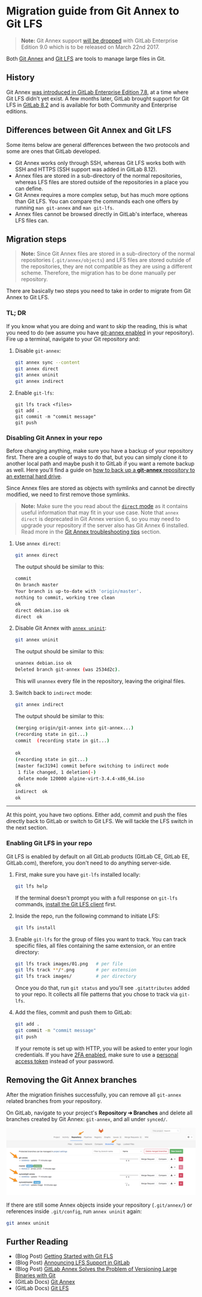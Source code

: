 # Migration guide from Git Annex to Git LFS

>**Note:**
Git Annex support [will be dropped][issue-remove-annex] with GitLab Enterprise
Edition 9.0 which is to be released on March 22nd 2017.

Both [Git Annex][] and [Git LFS][] are tools to manage large files in Git.

## History

Git Annex [was introduced in GitLab Enterprise Edition 7.8][post-3], at a time
where Git LFS didn't yet exist. A few months later, GitLab brought support for
Git LFS in [GitLab 8.2][post-2] and is available for both Community and
Enterprise editions.

## Differences between Git Annex and Git LFS

Some items below are general differences between the two protocols and some are
ones that GitLab developed.

- Git Annex works only through SSH, whereas Git LFS works both with SSH and HTTPS
  (SSH support was added in GitLab 8.12).
- Annex files are stored in a sub-directory of the normal repositories, whereas
  LFS files are stored outside of the repositories in a place you can define.
- Git Annex requires a more complex setup, but has much more options than Git
  LFS. You can compare the commands each one offers by running `man git-annex`
  and `man git-lfs`.
- Annex files cannot be browsed directly in GitLab's interface, whereas LFS
  files can.

## Migration steps

>**Note:**
Since Git Annex files are stored in a sub-directory of the normal repositories
(`.git/annex/objects`) and LFS files are stored outside of the repositories,
they are not compatible as they are using a different scheme. Therefore, the
migration has to be done manually per repository.

There are basically two steps you need to take in order to migrate from Git
Annex to Git LFS.

### TL; DR

If you know what you are doing and want to skip the reading, this is what you
need to do (we assume you have [git-annex enabled][annex-gitlab-use] in your
repository). Fire up a terminal, navigate to your Git repository and:

1. Disable `git-annex`:

    ```bash
    git annex sync --content
    git annex direct
    git annex uninit
    git annex indirect
    ```

1. Enable `git-lfs`:

    ```
    git lfs track <files>
    git add .
    git commit -m "commit message"
    git push
    ```

### Disabling Git Annex in your repo

Before changing anything, make sure you have a backup of your repository first.
There are a couple of ways to do that, but you can simply clone it to another
local path and maybe push it to GitLab if you want a remote backup as well.
Here you'll find a guide on
[how to back up a **git-annex** repository to an external hard drive][bkp-ext-drive].

Since Annex files are stored as objects with symlinks and cannot be directly
modified, we need to first remove those symlinks.

>**Note:**
Make sure the you read about the [`direct` mode][annex-direct] as it contains
useful information that may fit in your use case. Note that `annex direct` is
deprecated in Git Annex version 6, so you may need to upgrade your repository
if the server also has Git Annex 6 installed. Read more in the
[Git Annex troubleshooting tips][annex-tips] section.

1. Use `annex direct`:

    ```bash
    git annex direct
    ```

    The output should be similar to this:

    ```bash
    commit
    On branch master
    Your branch is up-to-date with 'origin/master'.
    nothing to commit, working tree clean
    ok
    direct debian.iso ok
    direct  ok
    ```

1. Disable Git Annex with [`annex uninit`][uninit]:

    ```bash
    git annex uninit
    ```

    The output should be similar to this:

    ```bash
    unannex debian.iso ok
    Deleted branch git-annex (was 2534d2c).
    ```

    This will `unannex` every file in the repository, leaving the original files.

1. Switch back to `indirect` mode:

    ```bash
    git annex indirect
    ```

    The output should be similar to this:

    ```bash
    (merging origin/git-annex into git-annex...)
    (recording state in git...)
    commit  (recording state in git...)

    ok
    (recording state in git...)
    [master fac3194] commit before switching to indirect mode
     1 file changed, 1 deletion(-)
     delete mode 120000 alpine-virt-3.4.4-x86_64.iso
    ok
    indirect  ok
    ok
    ```
---

At this point, you have two options. Either add, commit and push the files
directly back to GitLab or switch to Git LFS. We will tackle the LFS switch in
the next section.

### Enabling Git LFS in your repo

Git LFS is enabled by default on all GitLab products (GitLab CE, GitLab EE,
GitLab.com), therefore, you don't need to do anything server-side.

1. First, make sure you have `git-lfs` installed locally:

    ```bash
    git lfs help
    ```

    If the terminal doesn't prompt you with a full response on `git-lfs` commands,
    [install the Git LFS client][install-lfs] first.

1. Inside the repo, run the following command to initiate LFS:

    ```bash
    git lfs install
    ```

1. Enable `git-lfs` for the group of files you want to track. You
   can track specific files, all files containing the same extension, or an
   entire directory:

    ```bash
    git lfs track images/01.png   # per file
    git lfs track **/*.png        # per extension
    git lfs track images/         # per directory
    ```

    Once you do that, run `git status` and you'll see `.gitattributes` added
    to your repo. It collects all file patterns that you chose to track via
    `git-lfs`.

1. Add the files, commit and push them to GitLab:

    ```bash
    git add .
    git commit -m "commit message"
    git push
    ```

    If your remote is set up with HTTP, you will be asked to enter your login
    credentials. If you have [2FA enabled][2fa], make sure to use a
    [personal access token][token] instead of your password.

## Removing the Git Annex branches

After the migration finishes successfully, you can remove all `git-annex`
related branches from your repository.

On GitLab, navigate to your project's **Repository ➔ Branches** and delete all
branches created by Git Annex: `git-annex`, and all under `synced/`.

![repository branches](images/git-annex-branches.png)

If there are still some Annex objects inside your repository (`.git/annex/`)
or references inside `.git/config`, run `annex uninit` again:

```bash
git annex uninit
```

## Further Reading

- (Blog Post) [Getting Started with Git FLS][post-1]
- (Blog Post) [Announcing LFS Support in GitLab][post-2]
- (Blog Post) [GitLab Annex Solves the Problem of Versioning Large Binaries with Git][post-3]
- (GitLab Docs) [Git Annex][doc-1]
- (GitLab Docs) [Git LFS][doc-2]

[2fa]: ../../user/profile/account/two_factor_authentication.md
[token]: ../../user/profile/account/two_factor_authentication.html#personal-access-tokens
[annex-tips]: ../git_annex.html#troubleshooting-tips
[annex-direct]: https://git-annex.branchable.com/direct_mode/
[annex-gitlab-use]: ../git_annex.md#using-gitlab-git-annex
[annex-ee]: https://docs.gitlab.com/ee/workflow/git_annex.html
[bkp-ext-drive]: https://www.thomas-krenn.com/en/wiki/Git-annex_Repository_on_an_External_Hard_Drive
[doc-1]: https://docs.gitlab.com/ee/workflow/git_annex.html
[doc-2]: https://docs.gitlab.com/ee/workflow/lfs/manage_large_binaries_with_git_lfs.html
[Git Annex]: http://git-annex.branchable.com/
[Git LFS]: https://git-lfs.github.com/
[install-lfs]: https://git-lfs.github.com/
[issue-remove-annex]: https://gitlab.com/gitlab-org/gitlab-ee/issues/1648
[lfs-track]: https://about.gitlab.com/2017/01/30/getting-started-with-git-lfs-tutorial/#tracking-files-with-lfs
[post-1]: https://about.gitlab.com/2017/01/30/getting-started-with-git-lfs-tutorial/
[post-2]: https://about.gitlab.com/2015/11/23/announcing-git-lfs-support-in-gitlab/
[post-3]: https://about.gitlab.com/2015/02/17/gitlab-annex-solves-the-problem-of-versioning-large-binaries-with-git/
[uninit]: https://git-annex.branchable.com/git-annex-uninit/
